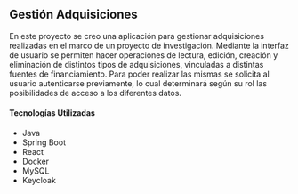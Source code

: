 ## Gestión Adquisiciones

En este proyecto se creo una aplicación para gestionar adquisiciones realizadas en el marco de un proyecto de investigación. Mediante la interfaz de usuario se permiten hacer operaciones de lectura, edición, creación y eliminación de distintos tipos de adquisiciones, vinculadas a distintas fuentes de financiamiento. Para poder realizar las mismas se solicita al usuario autenticarse previamente, lo cual determinará según su rol las posibilidades de acceso a los diferentes datos.

#### Tecnologías Utilizadas
-   Java
-   Spring Boot
-   React
-   Docker
-   MySQL
-   Keycloak
